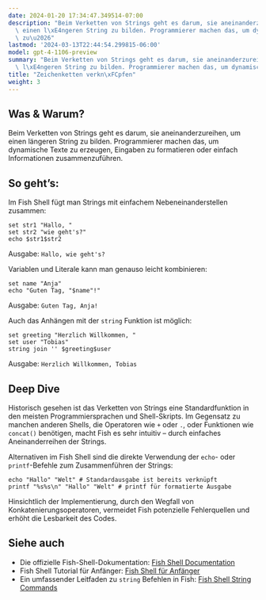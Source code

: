 ```yaml
---
date: 2024-01-20 17:34:47.349514-07:00
description: "Beim Verketten von Strings geht es darum, sie aneinanderzureihen, um\
  \ einen l\xE4ngeren String zu bilden. Programmierer machen das, um dynamische Texte\
  \ zu\u2026"
lastmod: '2024-03-13T22:44:54.299815-06:00'
model: gpt-4-1106-preview
summary: "Beim Verketten von Strings geht es darum, sie aneinanderzureihen, um einen\
  \ l\xE4ngeren String zu bilden. Programmierer machen das, um dynamische Texte zu\u2026"
title: "Zeichenketten verkn\xFCpfen"
weight: 3
---
```


## Was & Warum?

Beim Verketten von Strings geht es darum, sie aneinanderzureihen, um einen längeren String zu bilden. Programmierer machen das, um dynamische Texte zu erzeugen, Eingaben zu formatieren oder einfach Informationen zusammenzuführen.

## So geht’s:

Im Fish Shell fügt man Strings mit einfachem Nebeneinanderstellen zusammen:

```Fish Shell
set str1 "Hallo, "
set str2 "wie geht's?"
echo $str1$str2
```

Ausgabe: `Hallo, wie geht's?`

Variablen und Literale kann man genauso leicht kombinieren:

```Fish Shell
set name "Anja"
echo "Guten Tag, "$name"!"
```

Ausgabe: `Guten Tag, Anja!`

Auch das Anhängen mit der `string` Funktion ist möglich:

```Fish Shell
set greeting "Herzlich Willkommen, "
set user "Tobias"
string join '' $greeting$user
```

Ausgabe: `Herzlich Willkommen, Tobias`

## Deep Dive

Historisch gesehen ist das Verketten von Strings eine Standardfunktion in den meisten Programmiersprachen und Shell-Skripts. Im Gegensatz zu manchen anderen Shells, die Operatoren wie `+` oder `.`, oder Funktionen wie `concat()` benötigen, macht Fish es sehr intuitiv – durch einfaches Aneinanderreihen der Strings.

Alternativen im Fish Shell sind die direkte Verwendung der `echo`- oder `printf`-Befehle zum Zusammenführen der Strings:

```Fish Shell
echo "Hallo" "Welt" # Standardausgabe ist bereits verknüpft
printf "%s%s\n" "Hallo" "Welt" # printf für formatierte Ausgabe
```

Hinsichtlich der Implementierung, durch den Wegfall von Konkatenierungsoperatoren, vermeidet Fish potenzielle Fehlerquellen und erhöht die Lesbarkeit des Codes.

## Siehe auch

- Die offizielle Fish-Shell-Dokumentation: [Fish Shell Documentation](https://fishshell.com/docs/current/index.html)
- Fish Shell Tutorial für Anfänger: [Fish Shell für Anfänger](https://fishshell.com/docs/current/tutorial.html)
- Ein umfassender Leitfaden zu `string` Befehlen in Fish: [Fish Shell String Commands](https://fishshell.com/docs/current/cmds/string.html)
